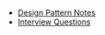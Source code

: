 <ul>
  <li><a href="docs/design_patterns/index.html">Design Pattern Notes</a></li>
  <li><a href="docs/interview_questions.html">Interview Questions</a></li>
</ul>